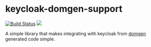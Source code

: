 # keycloak-domgen-support

[![Build Status](https://secure.travis-ci.org/realityforge/keycloak-domgen-support.png?branch=master)](http://travis-ci.org/realityforge/keycloak-domgen-support)
[<img src="https://img.shields.io/maven-central/v/org.realityforge.keycloak.domgen/keycloak-domgen-support.svg?label=latest%20release"/>](http://search.maven.org/#search%7Cga%7C1%7Cg%3A%22org.realityforge.keycloak.domgen%22%20a%3A%22keycloak-domgen-support%22)

A simple library that makes integrating with keycloak from [domgen](https://github.com/realityforge/domgen) generated code simple.
